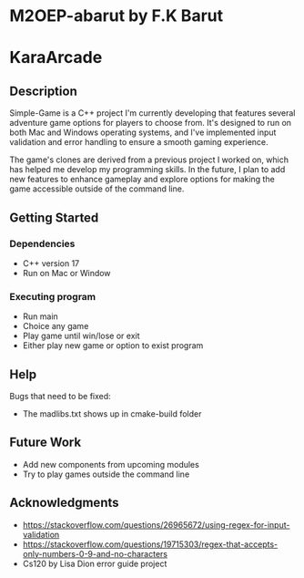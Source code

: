 # M2OEP-abarut by F.K Barut

# KaraArcade

## Description

Simple-Game is a C++ project I'm currently developing that features several adventure game options for players to choose from. It's designed to run on both Mac and Windows operating systems, and I've implemented input validation and error handling to ensure a smooth gaming experience. 

The game's clones are derived from a previous project I worked on, which has helped me develop my programming skills. In the future, I plan to add new features to enhance gameplay and explore options for making the game accessible outside of the command line.

## Getting Started

### Dependencies

* C++ version 17
* Run on Mac or Window

### Executing program

* Run main
* Choice any game
* Play game until win/lose or exit
* Either play new game or option to exist program

## Help

Bugs that need to be fixed:

* The madlibs.txt shows up in cmake-build folder

## Future Work

* Add new components from upcoming modules
* Try to play games outside the command line

## Acknowledgments

* https://stackoverflow.com/questions/26965672/using-regex-for-input-validation
* https://stackoverflow.com/questions/19715303/regex-that-accepts-only-numbers-0-9-and-no-characters
* Cs120 by Lisa Dion error guide project


